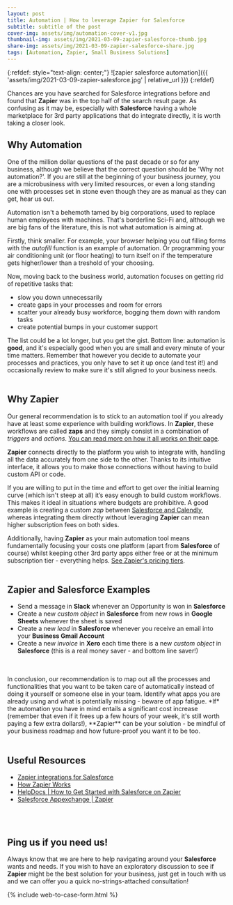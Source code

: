 ```yaml
---
layout: post
title: Automation | How to leverage Zapier for Salesforce
subtitle: subtitle of the post
cover-img: assets/img/automation-cover-v1.jpg
thumbnail-img: assets/img/2021-03-09-zapier-salesforce-thumb.jpg
share-img: assets/img/2021-03-09-zapier-salesforce-share.jpg
tags: [Automation, Zapier, Small Business Solutions]
---
```


{:refdef: style="text-align: center;"}
![zapier salesforce automation]({{ 'assets/img/2021-03-09-zapier-salesforce.jpg' | relative_url }})
{:refdef}

Chances are you have searched for Salesforce integrations before and found that **Zapier** was in the top half of the search result page. As confusing as it may be, especially with **Salesforce** having a whole marketplace for 3rd party applications that do integrate directly, it is worth taking a closer look.

## Why Automation
One of the million dollar questions of the past decade or so for any business, although we believe that the correct question should be 'Why not automation?'. If you are still at the beginning of your business journey, you are a microbusiness with very limited resources, or even a long standing one with processes set in stone even though they are as manual as they can get, hear us out.

Automation isn't a behemoth tamed by big corporations, used to replace human employees with machines. That's borderline Sci-Fi and, although we are big fans of the literature, this is not what automation is aiming at.

Firstly, think smaller. For example, your browser helping you out filling forms with the *autofill* function is an example of automation. Or programming your air conditioning unit (or floor heating) to turn itself on if the temperature gets higher/lower than a treshold of your choosing.

Now, moving back to the business world, automation focuses on getting rid of repetitive tasks that:
* slow you down unnecessarily
* create gaps in your processes and room for errors
* scatter your already busy workforce, bogging them down with random tasks
* create potential bumps in your customer support

The list could be a lot longer, but you get the gist. Bottom line: automation is **good**, and it's especially good when you are small and every minute of your time matters. Remember that however you decide to automate your processes and practices, you only have to set it up once (and test it!) and occasionally review to make sure it's still aligned to your business needs.
<br/>
<br/>

## Why Zapier
Our general recommendation is to stick to an automation tool if you already have at least some experience with building workflows. In **Zapier**, these workflows are called **zaps** and they simply consist in a combination of *triggers* and *actions*. [You can read more on how it all works on their page](https://zapier.com/how-it-works).

**Zapier** connects directly to the platform you wish to integrate with, handling all the data accurately from one side to the other. Thanks to its intuitive interface, it allows you to make those connections without having to build custom API or code.

If you are willing to put in the time and effort to get over the initial learning curve (which isn't steep at all) it’s easy enough to build custom workflows. This makes it ideal in situations where budgets are prohibitive. A good example is creating a custom *zap* between [Salesforce and Calendly](https://zapier.com/apps/calendly/integrations/salesforce-essentials), whereas integrating them directly without leveraging **Zapier** can mean higher subscription fees on both sides.

Additionally, having **Zapier** as your main automation tool means fundamentally focusing your costs one platform (apart from **Salesforce** of course) whilst keeping other 3rd party apps either free or at the minimum subscription tier - everything helps. [See Zapier's pricing tiers](https://zapier.com/pricing).
<br/>
<br/>

## Zapier and Salesforce Examples
* Send a message in **Slack** whenever an Opportunity is won in **Salesforce**
* Create a new *custom object* in **Salesforce** from new rows in **Google Sheets** whenever the sheet is saved
* Create a new *lead* in **Salesforce** whenever you receive an email into your **Business Gmail Account**
* Create a new *invoice* in **Xero** each time there is a new *custom object* in **Salesforce** (this is a real money saver - and bottom line saver!)
<br/>
<br/>
In conclusion, our recommendation is to map out all the processes and functionalities that you want to be taken care of automatically instead of doing it yourself or someone else in your team. Identify what apps you are already using and what is potentially missing - beware of app fatigue. *If* the automation you have in mind entails a significant cost increase (remember that even if it frees up a few hours of your week, it's still worth paying a few extra dollars!), **Zapier** can be your solution - be mindful of your business roadmap and how future-proof you want it to be too.
<br/>
<br/>

## Useful Resources
* [Zapier integrations for Salesforce](https://zapier.com/apps/salesforce/integrations)
* [How Zapier Works](https://zapier.com/how-it-works)
* [HelpDocs | How to Get Started with Salesforce on Zapier](https://zapier.com/help/doc/how-get-started-salesforce-zapier)
* [Salesforce Appexchange | Zapier](https://appexchange.salesforce.com/appxListingDetail?listingId=a0N30000007pJYIEA2)
<br/>
<br/>

## Ping us if you need us!
Always know that we are here to help navigating around your **Salesforce** wants and needs. If you wish to have an exploratory discussion to see if **Zapier** might be the best solution for your business, just get in touch with us and we can offer you a quick no-strings-attached consultation!

{% include web-to-case-form.html %}
<br/>
<br/>
